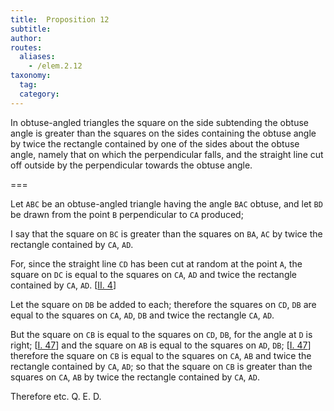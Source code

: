 ```yaml
---
title:  Proposition 12
subtitle: 
author:
routes:
  aliases:
    - /elem.2.12
taxonomy:
  tag:
  category:
---
```


In obtuse-angled triangles the square on the side subtending the obtuse angle is greater than the squares on the sides containing the obtuse angle by twice the rectangle contained by one of the sides about the obtuse angle, namely that on which the  <pb n="404"/>perpendicular falls, and the straight line cut off outside by the perpendicular towards the obtuse angle.

===

Let `ABC` be an obtuse-angled triangle having the angle `BAC` obtuse, and let `BD` be drawn from the point `B` perpendicular to `CA` produced;

I say that the square on `BC` is greater than the squares on `BA`, `AC` by twice the rectangle contained by `CA`, `AD`.

For, since the straight line `CD` has been cut at random at the point `A`, the square on `DC` is equal to the squares on `CA`, `AD` and twice the rectangle contained by `CA`, `AD`. [<a href="/elem.2.4">II. 4</a>] 

Let the square on `DB` be added to each; therefore the squares on `CD`, `DB` are equal to the squares on `CA`, `AD`, `DB` and twice the rectangle `CA`, `AD`.

But the square on `CB` is equal to the squares on `CD`, `DB`, for the angle at `D` is right; [<a href="/elem.1.47">I. 47</a>] <span class="center">and the square on `AB` is equal to the squares on `AD`, `DB`; [<a href="/elem.1.47">I. 47</a>]</span> therefore the square on `CB` is equal to the squares on `CA`, `AB` and twice the rectangle contained by `CA`, `AD`; <span class="center">so that the square on `CB` is greater than the squares on `CA`, `AB` by twice the rectangle contained by `CA`, `AD`.</span>

Therefore etc. Q. E. D.
